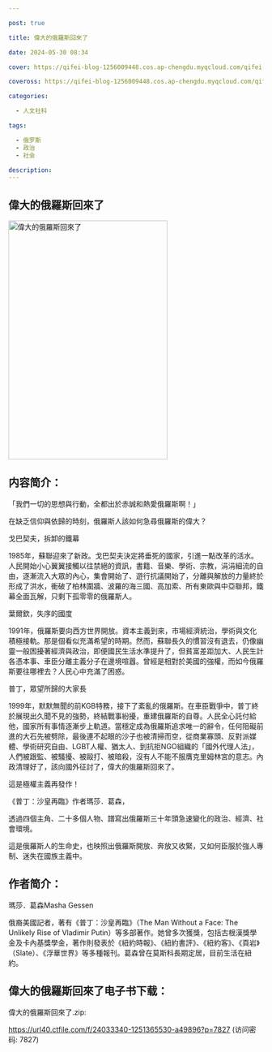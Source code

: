 ```yaml
---

post: true

title: 偉大的俄羅斯回來了

date: 2024-05-30 08:34

cover: https://qifei-blog-1256009448.cos.ap-chengdu.myqcloud.com/qifei-blog/64d0fb871ddac507ccd72611.jpg

coveross: https://qifei-blog-1256009448.cos.ap-chengdu.myqcloud.com/qifei-blog/64d0fb871ddac507ccd72611.jpg

categories:

  - 人文社科

tags:

  - 俄罗斯
  - 政治
  - 社会

description:
---
```


## 偉大的俄羅斯回來了

<img alt="偉大的俄羅斯回來了" class="aligncenter loading" data-was-processed="true" decoding="async" fetchpriority="high" height="471" src="https://qifei-blog-1256009448.cos.ap-chengdu.myqcloud.com/qifei-blog/64d0fb871ddac507ccd72611.jpg" style="cursor: zoom-in;" width="314"/>

## 内容简介：

「我們一切的思想與行動，全都出於赤誠和熱愛俄羅斯啊！」

在缺乏信仰與依歸的時刻，俄羅斯人該如何急尋俄羅斯的偉大？

戈巴契夫，拆卸的鐵幕

1985年，蘇聯迎來了新政。戈巴契夫決定將垂死的國家，引進一點改革的活水。人民開始小心翼翼接觸以往禁絕的資訊，書籍、音樂、學術、宗教，涓涓細流的自由，逐漸流入大眾的內心，集會開始了、遊行抗議開始了，分離與解放的力量終於形成了洪水，衝破了柏林圍牆、波羅的海三國、高加索、所有東歐與中亞聯邦，鐵幕全面瓦解，只剩下孤零零的俄羅斯人。

葉爾欽，失序的國度

1991年，俄羅斯要向西方世界開放。資本主義到來，市場經濟統治，學術與文化積極接軌。那是個看似充滿希望的時期。然而，蘇聯長久的慣習沒有退去，仍像幽靈一般困擾著經濟與政治，即便國民生活水準提升了，但貧富差距加大、人民生計各憑本事、車臣分離主義分子在邊境喧囂。曾經是相對於美國的強權，而如今俄羅斯要往哪裡去？人民心中充滿了困惑。

普丁，眾望所歸的大家長

1999年，默默無聞的前KGB特務，接下了紊亂的俄羅斯。在車臣戰爭中，普丁終於展現出久聞不見的強勢，終結戰事紛擾，重建俄羅斯的自尊。人民全心託付給他，國家所有事情逐漸步上軌道。當穩定成為俄羅斯追求唯一的辭令，任何阻礙前進的大石先被劈除，最後連不起眼的沙子也被清掃而空，從商業寡頭、反對派媒體、學術研究自由、LGBT人權、猶太人、到抗拒NGO組織的「國外代理人法」，人們被跟監、被騷擾、被毆打、被暗殺，沒有人不能不服膺克里姆林宮的意志。內政清理好了，該向國外征討了，偉大的俄羅斯回來了。

這是極權主義再發作！

《普丁：沙皇再臨》作者瑪莎．葛森，

透過四個主角、二十多個人物、譜寫出俄羅斯三十年頭急速變化的政治、經濟、社會環境。

這是俄羅斯人的生命史，也映照出俄羅斯開放、奔放又收緊，又如何臣服於強人專制、迷失在國族主義中。

## 作者简介：

瑪莎．葛森Masha Gessen

俄裔美國記者，著有《普丁：沙皇再臨》（The Man Without a Face: The Unlikely Rise of Vladimir Putin）等多部著作。她曾多次獲獎，包括古根漢獎學金及卡內基獎學金，著作則發表於《紐約時報》、《紐約書評》、《紐約客》、《頁岩》（Slate）、《浮華世界》等多種報刊。葛森曾在莫斯科長期定居，目前生活在紐約。

## 偉大的俄羅斯回來了电子书下载：

偉大的俄羅斯回來了.zip: 

https://url40.ctfile.com/f/24033340-1251365530-a49896?p=7827 (访问密码: 7827)
